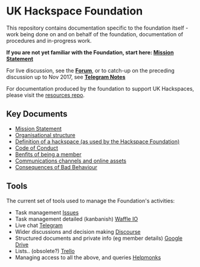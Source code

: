 UK Hackspace Foundation
========================

This repository contains documentation specific to the foundation itself - work being done on and on behalf of the foundation, documentation of procedures and in-progress work.  

**If you are not yet familiar with the Foundation, start here: [Mission Statement](mission.md)**

For live discussion, see the **[Forum](https://forum.hackspace.org.uk/)**, or to catch-up on the preceding discussion up to Nov 2017, see **[Telegram Notes](telegramNotes.md)** 

For documentation produced by the foundation to support UK Hackspaces, please visit the [resources repo](https://github.com/ukhackspacefoundation/resources).

Key Documents
-------------

* [Mission Statement](mission.md)
* [Organisational structure](structure.md)
* [Definition of a hackspace (as used by the Hackspace Foundation)](define.md)
* [Code of Conduct](codeOfConduct.md)
* [Benfits of being a member](benefits.md)
* [Communications channels and online assets](comms.md)
* [Consequences of Bad Behaviour](badBehaviour.md)

Tools
-----

The current set of tools used to manage the Foundation's activities:

* Task management [Issues](https://github.com/ukhackspacefoundation/foundation/issues)
* Task management detailed (kanbanish) [Waffle IO](https://waffle.io/UKHackspaceFoundation)
* Live chat [Telegram](http://telegram.org)
* Wider discussions and decision making [Discourse](http://forum.hackspace.org.uk)
* Structured documents and private info (eg member details)  [Google Drive](https://drive.google.com/drive/folders/0B2I_ryMKXUGJckROVGQxRnNIVmc)
* Lists.. (obsolete?) [Trello](https://trello.com)
* Managing access to all the above, and queries [Helpmonks](https://helpmonks.com)
